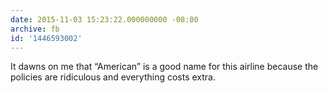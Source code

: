 ```yaml
---
date: 2015-11-03 15:23:22.000000000 -08:00
archive: fb
id: '1446593002'
---
```


It dawns on me that “American” is a good name for this airline because the policies are ridiculous and everything costs extra.
